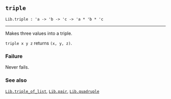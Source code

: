 ## `triple`

``` hol4
Lib.triple : 'a -> 'b -> 'c -> 'a * 'b * 'c
```

------------------------------------------------------------------------

Makes three values into a triple.

`triple x y z` returns `(x, y, z)`.

### Failure

Never fails.

### See also

[`Lib.triple_of_list`](#Lib.triple_of_list), [`Lib.pair`](#Lib.pair),
[`Lib.quadruple`](#Lib.quadruple)
